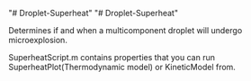 "# Droplet-Superheat" 
"# Droplet-Superheat" 

Determines if and when a multicomponent droplet will undergo microexplosion.

SuperheatScript.m contains properties that you can run SuperheatPlot(Thermodynamic model) or KineticModel from.
